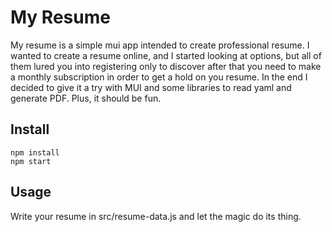 # My Resume

My resume is a simple mui app intended to create professional resume. I wanted to create a resume online, and I started 
looking at options, but all of them lured you into registering only to discover after that you need to make a monthly
subscription in order to get a hold on you resume. In the end I decided to give it a try with MUI and some libraries to 
read yaml and generate PDF. Plus, it should be fun.

## Install

```
npm install
npm start
```

## Usage
Write your resume in src/resume-data.js and let the magic do its thing.
